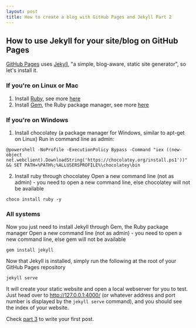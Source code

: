 ```yaml
---
layout: post
title: How to create a blog with GitHub Pages and Jekyll Part 2
---
```


How to use Jekyll for your site/blog on GitHub Pages
----------------------------------------------------

[GitHub Pages](https://pages.github.com/) uses [Jekyll](https://jekyllrb.com/), "a simple, blog-aware, static site generator", so let's install it.

### If you're on Linux or Mac
1.	Install [Ruby](https://www.ruby-lang.org/), see more [here](https://www.ruby-lang.org/en/downloads/)
2.	Install [Gem](https://rubygems.org/), the Ruby package manager, see more [here](https://rubygems.org/pages/download)

### If you're on Windows
1.	Install chocolatey (a package manager for Windows, similar to apt-get on Linux)
	Run in command line as admin:

```
@powershell -NoProfile -ExecutionPolicy Bypass -Command "iex ((new-object net.webclient).DownloadString('https://chocolatey.org/install.ps1'))" && SET PATH=%PATH%;%ALLUSERSPROFILE%\chocolatey\bin
```

2.	Install ruby through chocolatey
	Open a new command line (not as admin) - you need to open a new command line, else chocolatey will not be available

```
choco install ruby -y
```

### All systems
Now you just need to install Jekyll through Gem, the Ruby package manager
Open a new command line (not as admin) - you need to open a new command line, else gem will not be available

```
gem install jekyll
```

Now that Jekyll is installed, simply run the following at the root of your GitHub Pages repository

```
jekyll serve
```

It will create your static website and open a local webserver for you to test. Just head over to <http://127.0.0.1:4000/> (or whatever address and port number is displayed by the ```jekyll serve``` command), and you should see the index of your website.

Check [part 3](./how-to-create-a-blog-with-github-pages-and-jekyll-part-3.html) to write your first post.